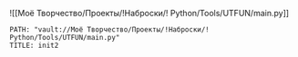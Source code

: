 ![[Моё Творчество/Проекты/!Наброски/! Python/Tools/UTFUN/main.py]]
```embed-python
PATH: "vault://Моё Творчество/Проекты/!Наброски/! Python/Tools/UTFUN/main.py"
TITLE: init2
```
